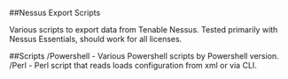 ##Nessus Export Scripts

Various scripts to export data from Tenable Nessus.  Tested primarily with Nessus Essentials, should work for all licenses.


##Scripts
  /Powershell - Various Powershell scripts by Powershell version.
  /Perl - Perl script that reads loads configuration from xml or via CLI.
  
